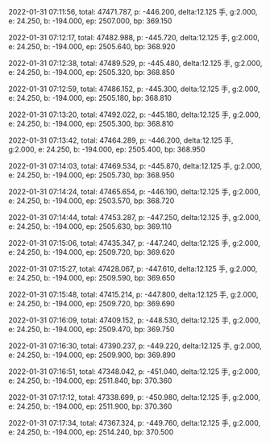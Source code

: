 2022-01-31 07:11:56, total: 47471.787, p: -446.200, delta:12.125 手, g:2.000, e: 24.250, b: -194.000, ep: 2507.000, bp: 369.150

2022-01-31 07:12:17, total: 47482.988, p: -445.720, delta:12.125 手, g:2.000, e: 24.250, b: -194.000, ep: 2505.640, bp: 368.920

2022-01-31 07:12:38, total: 47489.529, p: -445.480, delta:12.125 手, g:2.000, e: 24.250, b: -194.000, ep: 2505.320, bp: 368.850

2022-01-31 07:12:59, total: 47486.152, p: -445.300, delta:12.125 手, g:2.000, e: 24.250, b: -194.000, ep: 2505.180, bp: 368.810

2022-01-31 07:13:20, total: 47492.022, p: -445.180, delta:12.125 手, g:2.000, e: 24.250, b: -194.000, ep: 2505.300, bp: 368.810

2022-01-31 07:13:42, total: 47464.289, p: -446.200, delta:12.125 手, g:2.000, e: 24.250, b: -194.000, ep: 2505.400, bp: 368.950

2022-01-31 07:14:03, total: 47469.534, p: -445.870, delta:12.125 手, g:2.000, e: 24.250, b: -194.000, ep: 2505.730, bp: 368.950

2022-01-31 07:14:24, total: 47465.654, p: -446.190, delta:12.125 手, g:2.000, e: 24.250, b: -194.000, ep: 2503.570, bp: 368.720

2022-01-31 07:14:44, total: 47453.287, p: -447.250, delta:12.125 手, g:2.000, e: 24.250, b: -194.000, ep: 2505.630, bp: 369.110

2022-01-31 07:15:06, total: 47435.347, p: -447.240, delta:12.125 手, g:2.000, e: 24.250, b: -194.000, ep: 2509.720, bp: 369.620

2022-01-31 07:15:27, total: 47428.067, p: -447.610, delta:12.125 手, g:2.000, e: 24.250, b: -194.000, ep: 2509.590, bp: 369.650

2022-01-31 07:15:48, total: 47415.214, p: -447.800, delta:12.125 手, g:2.000, e: 24.250, b: -194.000, ep: 2509.720, bp: 369.690

2022-01-31 07:16:09, total: 47409.152, p: -448.530, delta:12.125 手, g:2.000, e: 24.250, b: -194.000, ep: 2509.470, bp: 369.750

2022-01-31 07:16:30, total: 47390.237, p: -449.220, delta:12.125 手, g:2.000, e: 24.250, b: -194.000, ep: 2509.900, bp: 369.890

2022-01-31 07:16:51, total: 47348.042, p: -451.040, delta:12.125 手, g:2.000, e: 24.250, b: -194.000, ep: 2511.840, bp: 370.360

2022-01-31 07:17:12, total: 47338.699, p: -450.980, delta:12.125 手, g:2.000, e: 24.250, b: -194.000, ep: 2511.900, bp: 370.360

2022-01-31 07:17:34, total: 47367.324, p: -449.760, delta:12.125 手, g:2.000, e: 24.250, b: -194.000, ep: 2514.240, bp: 370.500